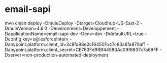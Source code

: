 # email-sapi
mvn clean deploy -DmuleDeploy -Dtarget=Cloudhub-US-East-2 -DmuleVersion=4.6.0 -Denvironment=Developpement -DapplicationName=email-sapi-dev -Denv=dev -DdefaultURL=true -Dconfig.key=s@lesforce!nterv -Danypoint.platform.client_id=2c8fa98e2c164501b47c83a6fa870af1 -Danypoint.platform.client_secret=CE763Fd9fBf44580Ac09f8837c7a69FF -Dserver=non-production-automated-deployment
